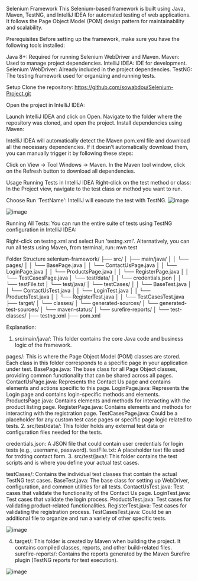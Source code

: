 Selenium Framework
This Selenium-based framework is built using Java, Maven, TestNG, and IntelliJ IDEA for automated testing of web applications. It follows the Page Object Model (POM) design pattern for maintainability and scalability.

Prerequisites
Before setting up the framework, make sure you have the following tools installed:

Java 8+: Required for running Selenium WebDriver and Maven.
Maven: Used to manage project dependencies.
IntelliJ IDEA: IDE for development.
Selenium WebDriver: Already included in the project dependencies.
TestNG: The testing framework used for organizing and running tests.

Setup
Clone the repository: https://github.com/sowabdou/Selenium-Project.git

Open the project in IntelliJ IDEA:

Launch IntelliJ IDEA and click on Open.
Navigate to the folder where the repository was cloned, and open the project.
Install dependencies using Maven:

IntelliJ IDEA will automatically detect the Maven pom.xml file and download all the necessary dependencies. If it doesn’t automatically download them, you can manually trigger it by following these steps:

Click on View -> Tool Windows -> Maven.
In the Maven tool window, click on the Refresh button to download all dependencies.

Usage
Running Tests in IntelliJ IDEA
Right-click on the test method or class: In the Project view, navigate to the test class or method you want to run.

Choose Run 'TestName': IntelliJ will execute the test with TestNG.
![image](https://github.com/user-attachments/assets/6fe681b3-605c-463f-b2b2-4533192fe4a8)

![image](https://github.com/user-attachments/assets/ac32468d-51fa-4451-b158-9d9289eb33d6)

Running All Tests:
You can run the entire suite of tests using TestNG configuration in IntelliJ IDEA:

Right-click on testng.xml and select Run 'testng.xml'.
Alternatively, you can run all tests using Maven, from terminal, run:
mvn test

Folder Structure
selenium-framework/
├── src/
│   ├── main/java/
│   │   └── pages/
│   │               └── BasePage.java
│   │               └── ContactUsPage.java
│   │               └── LoginPage.java
│   │               └── ProductsPage.java
│   │               └── RegisterPage.java
│   │               └── TestCasesPage.java
│   └── test/data/
│   │               └── credentials.json
│   │               └── testFile.txt
│   └── test/java/
│               └── testCases/
│   │               └── BaseTest.java
│   │               └── ContactUsTest.java
│   │               └── LoginTest.java
│   │               └── ProductsTest.java
│   │               └── RegisterTest.java
│   │               └── TestCasesTest.java
├── target/
│   └── classes/
│   └── generated-sources/
│   └── generated-test-sources/
│   └── maven-status/
│   └── surefire-reports/
│   └── test-classes/
├── testng.xml
├── pom.xml

Explanation:
1. src/main/java/:
This folder contains the core Java code and business logic of the framework.

pages/:
This is where the Page Object Model (POM) classes are stored. Each class in this folder corresponds to a specific page in your application under test.
BasePage.java: The base class for all Page Object classes, providing common functionality that can be shared across all pages.
ContactUsPage.java: Represents the Contact Us page and contains elements and actions specific to this page.
LoginPage.java: Represents the Login page and contains login-specific methods and elements.
ProductsPage.java: Contains elements and methods for interacting with the product listing page.
RegisterPage.java: Contains elements and methods for interacting with the registration page.
TestCasesPage.java: Could be a placeholder for any custom test case pages or specific page logic related to tests.
2. src/test/data/:
This folder holds any external test data or configuration files needed for the tests.

credentials.json: A JSON file that could contain user credentials for login tests (e.g., username, password).
testFile.txt: A placeholder text file used for trrdting contact form.
3. src/test/java/:
This folder contains the test scripts and is where you define your actual test cases.

testCases/:
Contains the individual test classes that contain the actual TestNG test cases.
BaseTest.java: The base class for setting up WebDriver, configuration, and common utilities for all tests.
ContactUsTest.java: Test cases that validate the functionality of the Contact Us page.
LoginTest.java: Test cases that validate the login process.
ProductsTest.java: Test cases for validating product-related functionalities.
RegisterTest.java: Test cases for validating the registration process.
TestCasesTest.java: Could be an additional file to organize and run a variety of other specific tests.

![image](https://github.com/user-attachments/assets/565b4de0-e1f5-4b77-9f38-c674a09dfae5)

4. target/:
This folder is created by Maven when building the project. It contains compiled classes, reports, and other build-related files. 
surefire-reports/: Contains the reports generated by the Maven Surefire plugin (TestNG reports for test execution).

![image](https://github.com/user-attachments/assets/e14b725f-f2a7-4c29-8ffe-da30bee58b27)
